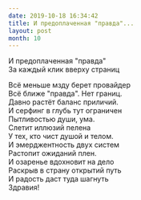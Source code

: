 ```yaml
---
date: 2019-10-18 16:34:42
title: И предоплаченная "правда"...
layout: post
month: 10
---
```

И предоплаченная "правда"<br/>
За каждый клик вверху страниц<br/>
<!--more-->
Всё меньше мзду берет провайдер<br/>
Всё ближе "правда". Нет границ. <br/>
Давно растёт баланс приличий. <br/>
И серфинг в глубь тут ограничен <br/>
Пытливостью души,  ума. <br/>
Слетит иллюзий пелена <br/>
У тех,  кто чист душой и телом. <br/>
И эмерджентность двух систем <br/>
Растопит ожиданий плен. <br/>
И озаренье вдохновит на дело<br/>
Раскрыв в страну открытий путь<br/>
И радость даст туда шагнуть <br/>
Здравия!<br/>